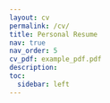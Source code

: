```yaml
---
layout: cv
permalink: /cv/
title: Personal Resume
nav: true
nav_order: 5
cv_pdf: example_pdf.pdf
description:
toc:
  sidebar: left
---
```

